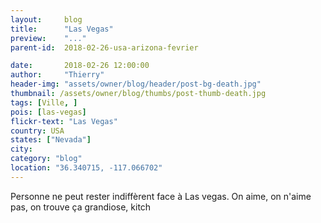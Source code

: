 ```yaml
---
layout:     blog
title:      "Las Vegas"
preview:    "..."
parent-id:  2018-02-26-usa-arizona-fevrier

date:       2018-02-26 12:00:00
author:     "Thierry"
header-img: "assets/owner/blog/header/post-bg-death.jpg"
thumbnail: /assets/owner/blog/thumbs/post-thumb-death.jpg
tags: [Ville, ]
pois: [las-vegas]
flickr-text: "Las Vegas"
country: USA 
states: ["Nevada"]
city: 
category: "blog"
location: "36.340715, -117.066702"
---
```


Personne ne peut rester indiffèrent face à Las vegas. On aime, on n'aime pas, on trouve ça grandiose, kitch